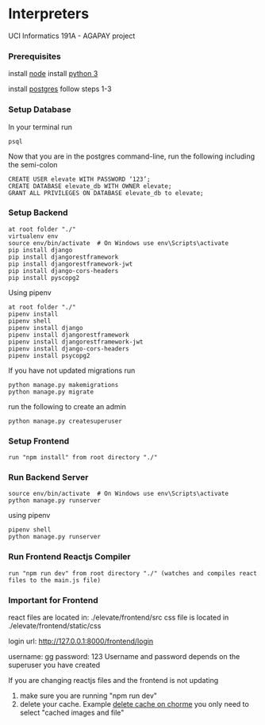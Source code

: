# Interpreters


UCI Informatics 191A - AGAPAY project

### Prerequisites
install [node](https://nodejs.org/en/)
install [python 3](https://www.python.org/download/releases/3.0/)

install [postgres](https://postgresapp.com/) follow steps 1-3

### Setup Database
In your terminal run
```
psql
```
Now that you are in the postgres command-line, run the following including the semi-colon
```
CREATE USER elevate WITH PASSWORD ‘123’;
CREATE DATABASE elevate_db WITH OWNER elevate;
GRANT ALL PRIVILEGES ON DATABASE elevate_db to elevate;
```

### Setup Backend
```
at root folder "./"
virtualenv env
source env/bin/activate  # On Windows use env\Scripts\activate
pip install django
pip install djangorestframework
pip install djangorestframework-jwt
pip install django-cors-headers
pip install pyscopg2
```

Using pipenv
```
at root folder "./"
pipenv install 
pipenv shell
pipenv install django
pipenv install djangorestframework
pipenv install djangorestframework-jwt
pipenv install django-cors-headers
pipenv install psycopg2
```

If you have not updated migrations run
```
python manage.py makemigrations
python manage.py migrate
```

run the following to create an admin
```
python manage.py createsuperuser	
```


### Setup Frontend
```
run "npm install" from root directory "./"
```

### Run Backend Server
```
source env/bin/activate  # On Windows use env\Scripts\activate
python manage.py runserver
```

using pipenv
```
pipenv shell
python manage.py runserver
```

### Run Frontend Reactjs Compiler
```
run "npm run dev" from root directory "./" (watches and compiles react files to the main.js file)
```

### Important for Frontend
react files are located in: ./elevate/frontend/src
css file is located in ./elevate/frontend/static/css

login url: http://127.0.0.1:8000/frontend/login

username: gg
password: 123
Username and password depends on the superuser you have created

If you are changing reactjs files and the frontend is not updating
1. make sure you are running "npm run dev"
2. delete your cache. Example [delete cache on chorme](https://support.google.com/accounts/answer/32050?co=GENIE.Platform%3DDesktop&hl=en)
you only need to select "cached images and file"
